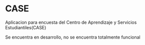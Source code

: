 # CASE
Aplicacion para encuesta del Centro de Aprendizaje y Servicios Estudiantiles(CASE)

Se encuentra en desarrollo, no se encuentra totalmente funcional

